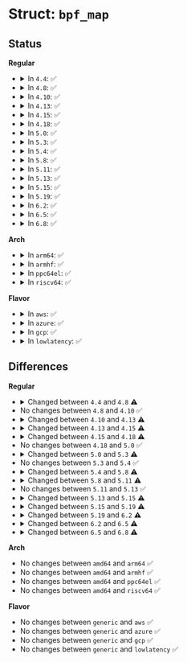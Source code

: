 # Struct: <code>bpf_map</code>

## Status
<b>Regular</b>
<ul>
<li>
<details>
<summary>In <code>4.4</code>: ✅</summary>

```c
struct bpf_map {
    atomic_t refcnt;
    enum bpf_map_type map_type;
    u32 key_size;
    u32 value_size;
    u32 max_entries;
    u32 pages;
    struct user_struct *user;
    const struct bpf_map_ops *ops;
    struct work_struct work;
    atomic_t usercnt;
};
```
</details>
</li>
<li>
<details>
<summary>In <code>4.8</code>: ✅</summary>

```c
struct bpf_map {
    atomic_t refcnt;
    enum bpf_map_type map_type;
    u32 key_size;
    u32 value_size;
    u32 max_entries;
    u32 map_flags;
    u32 pages;
    struct user_struct *user;
    const struct bpf_map_ops *ops;
    struct work_struct work;
    atomic_t usercnt;
};
```
</details>
</li>
<li>
<details>
<summary>In <code>4.10</code>: ✅</summary>

```c
struct bpf_map {
    atomic_t refcnt;
    enum bpf_map_type map_type;
    u32 key_size;
    u32 value_size;
    u32 max_entries;
    u32 map_flags;
    u32 pages;
    struct user_struct *user;
    const struct bpf_map_ops *ops;
    struct work_struct work;
    atomic_t usercnt;
};
```
</details>
</li>
<li>
<details>
<summary>In <code>4.13</code>: ✅</summary>

```c
struct bpf_map {
    atomic_t refcnt;
    enum bpf_map_type map_type;
    u32 key_size;
    u32 value_size;
    u32 max_entries;
    u32 map_flags;
    u32 pages;
    u32 id;
    struct user_struct *user;
    const struct bpf_map_ops *ops;
    struct work_struct work;
    atomic_t usercnt;
    struct bpf_map *inner_map_meta;
};
```
</details>
</li>
<li>
<details>
<summary>In <code>4.15</code>: ✅</summary>

```c
struct bpf_map {
    const struct bpf_map_ops *ops;
    struct bpf_map *inner_map_meta;
    void *security;
    enum bpf_map_type map_type;
    u32 key_size;
    u32 value_size;
    u32 max_entries;
    u32 map_flags;
    u32 pages;
    u32 id;
    int numa_node;
    bool unpriv_array;
    struct user_struct *user;
    atomic_t refcnt;
    atomic_t usercnt;
    struct work_struct work;
    char name[16];
};
```
</details>
</li>
<li>
<details>
<summary>In <code>4.18</code>: ✅</summary>

```c
struct bpf_map {
    const struct bpf_map_ops *ops;
    struct bpf_map *inner_map_meta;
    void *security;
    enum bpf_map_type map_type;
    u32 key_size;
    u32 value_size;
    u32 max_entries;
    u32 map_flags;
    u32 pages;
    u32 id;
    int numa_node;
    u32 btf_key_type_id;
    u32 btf_value_type_id;
    struct btf *btf;
    bool unpriv_array;
    struct user_struct *user;
    atomic_t refcnt;
    atomic_t usercnt;
    struct work_struct work;
    char name[16];
};
```
</details>
</li>
<li>
<details>
<summary>In <code>5.0</code>: ✅</summary>

```c
struct bpf_map {
    const struct bpf_map_ops *ops;
    struct bpf_map *inner_map_meta;
    void *security;
    enum bpf_map_type map_type;
    u32 key_size;
    u32 value_size;
    u32 max_entries;
    u32 map_flags;
    u32 pages;
    u32 id;
    int numa_node;
    u32 btf_key_type_id;
    u32 btf_value_type_id;
    struct btf *btf;
    bool unpriv_array;
    struct user_struct *user;
    atomic_t refcnt;
    atomic_t usercnt;
    struct work_struct work;
    char name[16];
};
```
</details>
</li>
<li>
<details>
<summary>In <code>5.3</code>: ✅</summary>

```c
struct bpf_map {
    const struct bpf_map_ops *ops;
    struct bpf_map *inner_map_meta;
    void *security;
    enum bpf_map_type map_type;
    u32 key_size;
    u32 value_size;
    u32 max_entries;
    u32 map_flags;
    int spin_lock_off;
    u32 id;
    int numa_node;
    u32 btf_key_type_id;
    u32 btf_value_type_id;
    struct btf *btf;
    struct bpf_map_memory memory;
    bool unpriv_array;
    bool frozen;
    atomic_t refcnt;
    atomic_t usercnt;
    struct work_struct work;
    char name[16];
};
```
</details>
</li>
<li>
<details>
<summary>In <code>5.4</code>: ✅</summary>

```c
struct bpf_map {
    const struct bpf_map_ops *ops;
    struct bpf_map *inner_map_meta;
    void *security;
    enum bpf_map_type map_type;
    u32 key_size;
    u32 value_size;
    u32 max_entries;
    u32 map_flags;
    int spin_lock_off;
    u32 id;
    int numa_node;
    u32 btf_key_type_id;
    u32 btf_value_type_id;
    struct btf *btf;
    struct bpf_map_memory memory;
    bool unpriv_array;
    bool frozen;
    atomic_t refcnt;
    atomic_t usercnt;
    struct work_struct work;
    char name[16];
};
```
</details>
</li>
<li>
<details>
<summary>In <code>5.8</code>: ✅</summary>

```c
struct bpf_map {
    const struct bpf_map_ops *ops;
    struct bpf_map *inner_map_meta;
    void *security;
    enum bpf_map_type map_type;
    u32 key_size;
    u32 value_size;
    u32 max_entries;
    u32 map_flags;
    int spin_lock_off;
    u32 id;
    int numa_node;
    u32 btf_key_type_id;
    u32 btf_value_type_id;
    struct btf *btf;
    struct bpf_map_memory memory;
    char name[16];
    u32 btf_vmlinux_value_type_id;
    bool bypass_spec_v1;
    bool frozen;
    atomic64_t refcnt;
    atomic64_t usercnt;
    struct work_struct work;
    struct mutex freeze_mutex;
    u64 writecnt;
};
```
</details>
</li>
<li>
<details>
<summary>In <code>5.11</code>: ✅</summary>

```c
struct bpf_map {
    const struct bpf_map_ops *ops;
    struct bpf_map *inner_map_meta;
    void *security;
    enum bpf_map_type map_type;
    u32 key_size;
    u32 value_size;
    u32 max_entries;
    u32 map_flags;
    int spin_lock_off;
    u32 id;
    int numa_node;
    u32 btf_key_type_id;
    u32 btf_value_type_id;
    struct btf *btf;
    struct mem_cgroup *memcg;
    char name[16];
    u32 btf_vmlinux_value_type_id;
    bool bypass_spec_v1;
    bool frozen;
    atomic64_t refcnt;
    atomic64_t usercnt;
    struct work_struct work;
    struct mutex freeze_mutex;
    u64 writecnt;
};
```
</details>
</li>
<li>
<details>
<summary>In <code>5.13</code>: ✅</summary>

```c
struct bpf_map {
    const struct bpf_map_ops *ops;
    struct bpf_map *inner_map_meta;
    void *security;
    enum bpf_map_type map_type;
    u32 key_size;
    u32 value_size;
    u32 max_entries;
    u32 map_flags;
    int spin_lock_off;
    u32 id;
    int numa_node;
    u32 btf_key_type_id;
    u32 btf_value_type_id;
    struct btf *btf;
    struct mem_cgroup *memcg;
    char name[16];
    u32 btf_vmlinux_value_type_id;
    bool bypass_spec_v1;
    bool frozen;
    atomic64_t refcnt;
    atomic64_t usercnt;
    struct work_struct work;
    struct mutex freeze_mutex;
    u64 writecnt;
};
```
</details>
</li>
<li>
<details>
<summary>In <code>5.15</code>: ✅</summary>

```c
struct bpf_map {
    const struct bpf_map_ops *ops;
    struct bpf_map *inner_map_meta;
    void *security;
    enum bpf_map_type map_type;
    u32 key_size;
    u32 value_size;
    u32 max_entries;
    u32 map_flags;
    int spin_lock_off;
    int timer_off;
    u32 id;
    int numa_node;
    u32 btf_key_type_id;
    u32 btf_value_type_id;
    struct btf *btf;
    struct mem_cgroup *memcg;
    char name[16];
    u32 btf_vmlinux_value_type_id;
    bool bypass_spec_v1;
    bool frozen;
    atomic64_t refcnt;
    atomic64_t usercnt;
    struct work_struct work;
    struct mutex freeze_mutex;
    atomic64_t writecnt;
};
```
</details>
</li>
<li>
<details>
<summary>In <code>5.19</code>: ✅</summary>

```c
struct bpf_map {
    const struct bpf_map_ops *ops;
    struct bpf_map *inner_map_meta;
    void *security;
    enum bpf_map_type map_type;
    u32 key_size;
    u32 value_size;
    u32 max_entries;
    u64 map_extra;
    u32 map_flags;
    int spin_lock_off;
    struct bpf_map_value_off *kptr_off_tab;
    int timer_off;
    u32 id;
    int numa_node;
    u32 btf_key_type_id;
    u32 btf_value_type_id;
    u32 btf_vmlinux_value_type_id;
    struct btf *btf;
    struct mem_cgroup *memcg;
    char name[16];
    struct bpf_map_off_arr *off_arr;
    atomic64_t refcnt;
    atomic64_t usercnt;
    struct work_struct work;
    struct mutex freeze_mutex;
    atomic64_t writecnt;
    struct (anon) owner;
    bool bypass_spec_v1;
    bool frozen;
};
```
</details>
</li>
<li>
<details>
<summary>In <code>6.2</code>: ✅</summary>

```c
struct bpf_map {
    const struct bpf_map_ops *ops;
    struct bpf_map *inner_map_meta;
    void *security;
    enum bpf_map_type map_type;
    u32 key_size;
    u32 value_size;
    u32 max_entries;
    u64 map_extra;
    u32 map_flags;
    u32 id;
    struct btf_record *record;
    int numa_node;
    u32 btf_key_type_id;
    u32 btf_value_type_id;
    u32 btf_vmlinux_value_type_id;
    struct btf *btf;
    struct obj_cgroup *objcg;
    char name[16];
    struct btf_field_offs *field_offs;
    atomic64_t refcnt;
    atomic64_t usercnt;
    struct work_struct work;
    struct mutex freeze_mutex;
    atomic64_t writecnt;
    struct (anon) owner;
    bool bypass_spec_v1;
    bool frozen;
};
```
</details>
</li>
<li>
<details>
<summary>In <code>6.5</code>: ✅</summary>

```c
struct bpf_map {
    const struct bpf_map_ops *ops;
    struct bpf_map *inner_map_meta;
    void *security;
    enum bpf_map_type map_type;
    u32 key_size;
    u32 value_size;
    u32 max_entries;
    u64 map_extra;
    u32 map_flags;
    u32 id;
    struct btf_record *record;
    int numa_node;
    u32 btf_key_type_id;
    u32 btf_value_type_id;
    u32 btf_vmlinux_value_type_id;
    struct btf *btf;
    struct obj_cgroup *objcg;
    char name[16];
    atomic64_t refcnt;
    atomic64_t usercnt;
    struct work_struct work;
    struct mutex freeze_mutex;
    atomic64_t writecnt;
    struct (anon) owner;
    bool bypass_spec_v1;
    bool frozen;
};
```
</details>
</li>
<li>
<details>
<summary>In <code>6.8</code>: ✅</summary>

```c
struct bpf_map {
    const struct bpf_map_ops *ops;
    struct bpf_map *inner_map_meta;
    void *security;
    enum bpf_map_type map_type;
    u32 key_size;
    u32 value_size;
    u32 max_entries;
    u64 map_extra;
    u32 map_flags;
    u32 id;
    struct btf_record *record;
    int numa_node;
    u32 btf_key_type_id;
    u32 btf_value_type_id;
    u32 btf_vmlinux_value_type_id;
    struct btf *btf;
    struct obj_cgroup *objcg;
    char name[16];
    atomic64_t refcnt;
    atomic64_t usercnt;
    struct work_struct work;
    struct callback_head rcu;
    struct mutex freeze_mutex;
    atomic64_t writecnt;
    struct (anon) owner;
    bool bypass_spec_v1;
    bool frozen;
    bool free_after_mult_rcu_gp;
    bool free_after_rcu_gp;
    atomic64_t sleepable_refcnt;
    s64 *elem_count;
};
```
</details>
</li>
</ul>
<b>Arch</b>
<ul>
<li>
<details>
<summary>In <code>arm64</code>: ✅</summary>

```c
struct bpf_map {
    const struct bpf_map_ops *ops;
    struct bpf_map *inner_map_meta;
    void *security;
    enum bpf_map_type map_type;
    u32 key_size;
    u32 value_size;
    u32 max_entries;
    u32 map_flags;
    int spin_lock_off;
    u32 id;
    int numa_node;
    u32 btf_key_type_id;
    u32 btf_value_type_id;
    struct btf *btf;
    struct bpf_map_memory memory;
    bool unpriv_array;
    bool frozen;
    atomic_t refcnt;
    atomic_t usercnt;
    struct work_struct work;
    char name[16];
};
```
</details>
</li>
<li>
<details>
<summary>In <code>armhf</code>: ✅</summary>

```c
struct bpf_map {
    const struct bpf_map_ops *ops;
    struct bpf_map *inner_map_meta;
    void *security;
    enum bpf_map_type map_type;
    u32 key_size;
    u32 value_size;
    u32 max_entries;
    u32 map_flags;
    int spin_lock_off;
    u32 id;
    int numa_node;
    u32 btf_key_type_id;
    u32 btf_value_type_id;
    struct btf *btf;
    struct bpf_map_memory memory;
    bool unpriv_array;
    bool frozen;
    atomic_t refcnt;
    atomic_t usercnt;
    struct work_struct work;
    char name[16];
};
```
</details>
</li>
<li>
<details>
<summary>In <code>ppc64el</code>: ✅</summary>

```c
struct bpf_map {
    const struct bpf_map_ops *ops;
    struct bpf_map *inner_map_meta;
    void *security;
    enum bpf_map_type map_type;
    u32 key_size;
    u32 value_size;
    u32 max_entries;
    u32 map_flags;
    int spin_lock_off;
    u32 id;
    int numa_node;
    u32 btf_key_type_id;
    u32 btf_value_type_id;
    struct btf *btf;
    struct bpf_map_memory memory;
    bool unpriv_array;
    bool frozen;
    atomic_t refcnt;
    atomic_t usercnt;
    struct work_struct work;
    char name[16];
};
```
</details>
</li>
<li>
<details>
<summary>In <code>riscv64</code>: ✅</summary>

```c
struct bpf_map {
    const struct bpf_map_ops *ops;
    struct bpf_map *inner_map_meta;
    void *security;
    enum bpf_map_type map_type;
    u32 key_size;
    u32 value_size;
    u32 max_entries;
    u32 map_flags;
    int spin_lock_off;
    u32 id;
    int numa_node;
    u32 btf_key_type_id;
    u32 btf_value_type_id;
    struct btf *btf;
    struct bpf_map_memory memory;
    bool unpriv_array;
    bool frozen;
    atomic_t refcnt;
    atomic_t usercnt;
    struct work_struct work;
    char name[16];
};
```
</details>
</li>
</ul>
<b>Flavor</b>
<ul>
<li>
<details>
<summary>In <code>aws</code>: ✅</summary>

```c
struct bpf_map {
    const struct bpf_map_ops *ops;
    struct bpf_map *inner_map_meta;
    void *security;
    enum bpf_map_type map_type;
    u32 key_size;
    u32 value_size;
    u32 max_entries;
    u32 map_flags;
    int spin_lock_off;
    u32 id;
    int numa_node;
    u32 btf_key_type_id;
    u32 btf_value_type_id;
    struct btf *btf;
    struct bpf_map_memory memory;
    bool unpriv_array;
    bool frozen;
    atomic_t refcnt;
    atomic_t usercnt;
    struct work_struct work;
    char name[16];
};
```
</details>
</li>
<li>
<details>
<summary>In <code>azure</code>: ✅</summary>

```c
struct bpf_map {
    const struct bpf_map_ops *ops;
    struct bpf_map *inner_map_meta;
    void *security;
    enum bpf_map_type map_type;
    u32 key_size;
    u32 value_size;
    u32 max_entries;
    u32 map_flags;
    int spin_lock_off;
    u32 id;
    int numa_node;
    u32 btf_key_type_id;
    u32 btf_value_type_id;
    struct btf *btf;
    struct bpf_map_memory memory;
    bool unpriv_array;
    bool frozen;
    atomic_t refcnt;
    atomic_t usercnt;
    struct work_struct work;
    char name[16];
};
```
</details>
</li>
<li>
<details>
<summary>In <code>gcp</code>: ✅</summary>

```c
struct bpf_map {
    const struct bpf_map_ops *ops;
    struct bpf_map *inner_map_meta;
    void *security;
    enum bpf_map_type map_type;
    u32 key_size;
    u32 value_size;
    u32 max_entries;
    u32 map_flags;
    int spin_lock_off;
    u32 id;
    int numa_node;
    u32 btf_key_type_id;
    u32 btf_value_type_id;
    struct btf *btf;
    struct bpf_map_memory memory;
    bool unpriv_array;
    bool frozen;
    atomic_t refcnt;
    atomic_t usercnt;
    struct work_struct work;
    char name[16];
};
```
</details>
</li>
<li>
<details>
<summary>In <code>lowlatency</code>: ✅</summary>

```c
struct bpf_map {
    const struct bpf_map_ops *ops;
    struct bpf_map *inner_map_meta;
    void *security;
    enum bpf_map_type map_type;
    u32 key_size;
    u32 value_size;
    u32 max_entries;
    u32 map_flags;
    int spin_lock_off;
    u32 id;
    int numa_node;
    u32 btf_key_type_id;
    u32 btf_value_type_id;
    struct btf *btf;
    struct bpf_map_memory memory;
    bool unpriv_array;
    bool frozen;
    atomic_t refcnt;
    atomic_t usercnt;
    struct work_struct work;
    char name[16];
};
```
</details>
</li>
</ul>

## Differences
<b>Regular</b>
<ul>
<li>
<details>
<summary>Changed between <code>4.4</code> and <code>4.8</code> ⚠️</summary>
<ul>
<li>
<b>Field added. </b>
<code>u32 map_flags</code>
</li>
</ul>
</details>
</li>
<li>
No changes between <code>4.8</code> and <code>4.10</code> ✅
</li>
<li>
<details>
<summary>Changed between <code>4.10</code> and <code>4.13</code> ⚠️</summary>
<ul>
<li>
<b>Field added. </b>
<code>u32 id</code>
</li>
<li>
<b>Field added. </b>
<code>struct bpf_map *inner_map_meta</code>
</li>
</ul>
</details>
</li>
<li>
<details>
<summary>Changed between <code>4.13</code> and <code>4.15</code> ⚠️</summary>
<ul>
<li>
<b>Field added. </b>
<code>void *security</code>
</li>
<li>
<b>Field added. </b>
<code>int numa_node</code>
</li>
<li>
<b>Field added. </b>
<code>bool unpriv_array</code>
</li>
<li>
<b>Field added. </b>
<code>char name[16]</code>
</li>
</ul>
</details>
</li>
<li>
<details>
<summary>Changed between <code>4.15</code> and <code>4.18</code> ⚠️</summary>
<ul>
<li>
<b>Field added. </b>
<code>u32 btf_key_type_id</code>
</li>
<li>
<b>Field added. </b>
<code>u32 btf_value_type_id</code>
</li>
<li>
<b>Field added. </b>
<code>struct btf *btf</code>
</li>
</ul>
</details>
</li>
<li>
No changes between <code>4.18</code> and <code>5.0</code> ✅
</li>
<li>
<details>
<summary>Changed between <code>5.0</code> and <code>5.3</code> ⚠️</summary>
<ul>
<li>
<b>Field added. </b>
<code>int spin_lock_off</code>
</li>
<li>
<b>Field added. </b>
<code>struct bpf_map_memory memory</code>
</li>
<li>
<b>Field added. </b>
<code>bool frozen</code>
</li>
<li>
<b>Field removed. </b>
<code>u32 pages</code>
</li>
<li>
<b>Field removed. </b>
<code>struct user_struct *user</code>
</li>
</ul>
</details>
</li>
<li>
No changes between <code>5.3</code> and <code>5.4</code> ✅
</li>
<li>
<details>
<summary>Changed between <code>5.4</code> and <code>5.8</code> ⚠️</summary>
<ul>
<li>
<b>Field added. </b>
<code>u32 btf_vmlinux_value_type_id</code>
</li>
<li>
<b>Field added. </b>
<code>bool bypass_spec_v1</code>
</li>
<li>
<b>Field added. </b>
<code>struct mutex freeze_mutex</code>
</li>
<li>
<b>Field added. </b>
<code>u64 writecnt</code>
</li>
<li>
<b>Field removed. </b>
<code>bool unpriv_array</code>
</li>
<li>
<b>Field type changed. </b>
<code>atomic_t refcnt</code> ➡️ <code>atomic64_t refcnt</code>
</li>
<li>
<b>Field type changed. </b>
<code>atomic_t usercnt</code> ➡️ <code>atomic64_t usercnt</code>
</li>
</ul>
</details>
</li>
<li>
<details>
<summary>Changed between <code>5.8</code> and <code>5.11</code> ⚠️</summary>
<ul>
<li>
<b>Field added. </b>
<code>struct mem_cgroup *memcg</code>
</li>
<li>
<b>Field removed. </b>
<code>struct bpf_map_memory memory</code>
</li>
</ul>
</details>
</li>
<li>
No changes between <code>5.11</code> and <code>5.13</code> ✅
</li>
<li>
<details>
<summary>Changed between <code>5.13</code> and <code>5.15</code> ⚠️</summary>
<ul>
<li>
<b>Field added. </b>
<code>int timer_off</code>
</li>
<li>
<b>Field type changed. </b>
<code>u64 writecnt</code> ➡️ <code>atomic64_t writecnt</code>
</li>
</ul>
</details>
</li>
<li>
<details>
<summary>Changed between <code>5.15</code> and <code>5.19</code> ⚠️</summary>
<ul>
<li>
<b>Field added. </b>
<code>u64 map_extra</code>
</li>
<li>
<b>Field added. </b>
<code>struct bpf_map_value_off *kptr_off_tab</code>
</li>
<li>
<b>Field added. </b>
<code>struct bpf_map_off_arr *off_arr</code>
</li>
<li>
<b>Field added. </b>
<code>struct (anon) owner</code>
</li>
</ul>
</details>
</li>
<li>
<details>
<summary>Changed between <code>5.19</code> and <code>6.2</code> ⚠️</summary>
<ul>
<li>
<b>Field added. </b>
<code>struct btf_record *record</code>
</li>
<li>
<b>Field added. </b>
<code>struct obj_cgroup *objcg</code>
</li>
<li>
<b>Field added. </b>
<code>struct btf_field_offs *field_offs</code>
</li>
<li>
<b>Field removed. </b>
<code>int spin_lock_off</code>
</li>
<li>
<b>Field removed. </b>
<code>struct bpf_map_value_off *kptr_off_tab</code>
</li>
<li>
<b>Field removed. </b>
<code>int timer_off</code>
</li>
<li>
<b>Field removed. </b>
<code>struct mem_cgroup *memcg</code>
</li>
<li>
<b>Field removed. </b>
<code>struct bpf_map_off_arr *off_arr</code>
</li>
</ul>
</details>
</li>
<li>
<details>
<summary>Changed between <code>6.2</code> and <code>6.5</code> ⚠️</summary>
<ul>
<li>
<b>Field removed. </b>
<code>struct btf_field_offs *field_offs</code>
</li>
</ul>
</details>
</li>
<li>
<details>
<summary>Changed between <code>6.5</code> and <code>6.8</code> ⚠️</summary>
<ul>
<li>
<b>Field added. </b>
<code>struct callback_head rcu</code>
</li>
<li>
<b>Field added. </b>
<code>bool free_after_mult_rcu_gp</code>
</li>
<li>
<b>Field added. </b>
<code>bool free_after_rcu_gp</code>
</li>
<li>
<b>Field added. </b>
<code>atomic64_t sleepable_refcnt</code>
</li>
<li>
<b>Field added. </b>
<code>s64 *elem_count</code>
</li>
</ul>
</details>
</li>
</ul>
<b>Arch</b>
<ul>
<li>
No changes between <code>amd64</code> and <code>arm64</code> ✅
</li>
<li>
No changes between <code>amd64</code> and <code>armhf</code> ✅
</li>
<li>
No changes between <code>amd64</code> and <code>ppc64el</code> ✅
</li>
<li>
No changes between <code>amd64</code> and <code>riscv64</code> ✅
</li>
</ul>
<b>Flavor</b>
<ul>
<li>
No changes between <code>generic</code> and <code>aws</code> ✅
</li>
<li>
No changes between <code>generic</code> and <code>azure</code> ✅
</li>
<li>
No changes between <code>generic</code> and <code>gcp</code> ✅
</li>
<li>
No changes between <code>generic</code> and <code>lowlatency</code> ✅
</li>
</ul>

